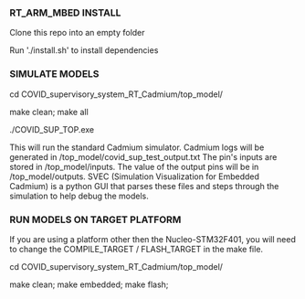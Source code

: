 ### RT_ARM_MBED INSTALL ###

Clone this repo into an empty folder

Run './install.sh' to install dependencies

### SIMULATE MODELS ### 

cd COVID_supervisory_system_RT_Cadmium/top_model/

make clean; make all

./COVID_SUP_TOP.exe

This will run the standard Cadmium simulator. Cadmium logs will be generated in /top_model/covid_sup_test_output.txt The pin's inputs are stored in /top_model/inputs. The value of the output pins will be in /top_model/outputs. SVEC (Simulation Visualization for Embedded Cadmium) is a python GUI that parses these files and steps through the simulation to help debug the models.

### RUN MODELS ON TARGET PLATFORM ###

If you are using a platform other then the Nucleo-STM32F401, you will need to change the COMPILE_TARGET / FLASH_TARGET in the make file.

cd COVID_supervisory_system_RT_Cadmium/top_model/

make clean; make embedded; make flash;
